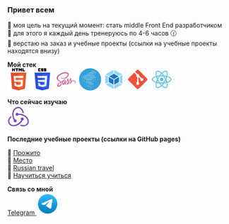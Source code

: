 ### Привет всем

  🔹 моя цель на текущий момент: стать middle Front End разработчиком <br>
  🔹 для этого я каждый день тренеруюсь по 4-6 часов 🕜 <br>
  🔹 верстаю на заказ и учебные проекты (ссылки на учебные проекты находятся внизу) <br>

**Мой стек** <br>
  <img src="icons/html.svg" height="50" alt="Html">
  <img src="icons/css.svg" height="50" alt="Css">
  <img src="icons/sass.svg" height="50" alt="Sass">
  <img src="icons/bem.svg" height="50" alt="БЭМ">
  <img src="icons/webpack.svg" height="50" alt="Webpack">
  <img src="icons/git.svg" height="50" alt="Git">
  <img src="icons/react.svg" height="50" alt="React">

**Что сейчас изучаю** <br>
  <img src="icons/redux.svg" height="50" alt="Redux">

**Последние учебные проекты (ссылки на GitHub pages)** <br>

  🔹 <a href="https://stelzf117.github.io/prozhito/">Прожито</a> <br>
  🔹 <a href="https://stelzf117.github.io/mesto-project/" target="_blank">Место</a> <br>
  🔹 <a href="https://stelzf117.github.io/russian-travel/" target="_blank">Russian travel</a> <br>
  🔹 <a href="https://stelzf117.github.io/how-to-learn/" target="_blank">Научиться учиться</a> <br>

**Связь со мной** <br>
<a href="https://t.me/Supernova5007">Telegram <img src="icons/telegram.svg" alt="telegram" height="50"></a>
